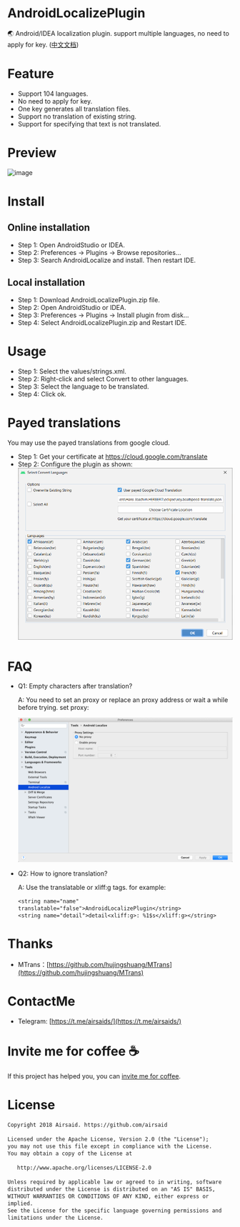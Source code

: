 # AndroidLocalizePlugin
:earth_asia: Android/IDEA localization plugin. support multiple languages, no need to apply for key. ([中文文档](https://github.com/Airsaid/AndroidLocalizePlugin/blob/master/README_CN.md))

# Feature
- Support 104 languages.
- No need to apply for key.
- One key generates all translation files.
- Support no translation of existing string.
- Support for specifying that text is not translated.

# Preview
![image](https://github.com/Airsaid/AndroidLocalizePlugin/blob/master/preview/preview.gif)

# Install
## Online installation
- Step 1: Open AndroidStudio or IDEA.
- Step 2: Preferences -> Plugins -> Browse repositories...
- Step 3: Search AndroidLocalize and install. Then restart IDE.

## Local installation
- Step 1: Download AndroidLocalizePlugin.zip file.
- Step 2: Open AndroidStudio or IDEA.
- Step 3: Preferences -> Plugins -> Install plugin from disk...
- Step 4: Select AndroidLocalizePlugin.zip and Restart IDE.

# Usage
- Step 1: Select the values/strings.xml.
- Step 2: Right-click and select Convert to other languages.
- Step 3: Select the language to be translated.
- Step 4: Click ok.

# Payed translations
You may use the payed translations from google cloud.

- Step 1: Get your certificate at https://cloud.google.com/translate
- Step 2: Configure the plugin as shown:
  ![Image Clout Translate](preview/cloud-translate.png)
  


# FAQ
- Q1: Empty characters after translation?

    A: You need to set an proxy or replace an proxy address or wait a while before trying. set proxy:

    ![image](https://github.com/Airsaid/AndroidLocalizePlugin/blob/master/preview/setproxy.png)

- Q2: How to ignore translation?

    A: Use the translatable or xliff:g tags. for example:
    ```
    <string name="name" translatable="false">AndroidLocalizePlugin</string>
    <string name="detail">detail<xliff:g>: %1$s</xliff:g></string>
    ```

# Thanks
- MTrans：[https://github.com/hujingshuang/MTrans](https://github.com/hujingshuang/MTrans)

# ContactMe
- Telegram: [https://t.me/airsaids/](https://t.me/airsaids/)

# Invite me for coffee :coffee:
If this project has helped you, you can [invite me for coffee](https://25e37ece.wiz03.com/wapp/pages/view/share/s/0BUTXe15Q4mk28KWtW0l7BLh1Y6ijp02l4Ct2gxqhW0OmYvl).


# License
```
Copyright 2018 Airsaid. https://github.com/airsaid

Licensed under the Apache License, Version 2.0 (the "License");
you may not use this file except in compliance with the License.
You may obtain a copy of the License at

   http://www.apache.org/licenses/LICENSE-2.0

Unless required by applicable law or agreed to in writing, software
distributed under the License is distributed on an "AS IS" BASIS,
WITHOUT WARRANTIES OR CONDITIONS OF ANY KIND, either express or implied.
See the License for the specific language governing permissions and
limitations under the License.
```
